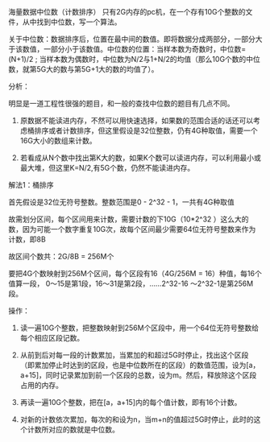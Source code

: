 海量数据中位数（计数排序）
只有2G内存的pc机，在一个存有10G个整数的文件，从中找到中位数，写一个算法。

关于中位数：数据排序后，位置在最中间的数值。即将数据分成两部分，一部分大于该数值，一部分小于该数值。中位数的位置：当样本数为奇数时，中位数=(N+1)/2 ; 当样本数为偶数时，中位数为N/2与1+N/2的均值（那么10G个数的中位数，就第5G大的数与第5G+1大的数的均值了）。

分析：

明显是一道工程性很强的题目，和一般的查找中位数的题目有几点不同。
1. 原数据不能读进内存，不然可以用快速选择，如果数的范围合适的话还可以考虑桶排序或者计数排序，但这里假设是32位整数，仍有4G种取值，需要一个16G大小的数组来计数。

2. 若看成从N个数中找出第K大的数，如果K个数可以读进内存，可以利用最小或最大堆，但这里K=N/2,有5G个数，仍然不能读进内存。

 

解法1：桶排序

首先假设是32位无符号整数。整数范围是0 - 2^32 - 1，一共有4G种取值

故需划分区间，每个区间用来计数，需要计数的下10G（10*2^32 ）这么大的数，因为可能一个数字重复10G次，故每个区间最少需要64位无符号整数来作为计数，即8B

故区间个数共：2G/8B = 256M个

要把4G个数映射到256M个区间，每个区段有16（4G/256M = 16）种值，每16个值算一段， 0～15是第1段，16～31是第2段，……2^32-16 ～2^32-1是第256M段。

操作：

1. 读一遍10G个整数，把整数映射到256M个区段中，用一个64位无符号整数给每个相应区段记数。

2. 从前到后对每一段的计数累加，当累加的和超过5G时停止，找出这个区段（即累加停止时达到的区段，也是中位数所在的区段）的数值范围，设为[a，a+15]，同时记录累加到前一个区段的总数，设为m。然后，释放除这个区段占用的内存。

3. 再读一遍10G个整数，把在[a，a+15]内的每个值计数，即有16个计数。

4. 对新的计数依次累加，每次的和设为n，当m+n的值超过5G时停止，此时的这个计数所对应的数就是中位数。
